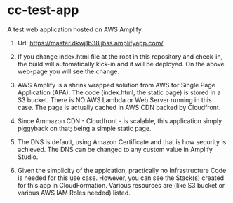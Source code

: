 # cc-test-app
A test web application hosted on AWS Amplify.

1.  Url:  https://master.dkwj1b38ijbss.amplifyapp.com/

2. If you change index.html file at the root in this repository and check-in, the build will automatically kick-in and it will be deployed. 
On the above web-page you will see the change.

3. AWS Amplify is a shrink wrapped solution from AWS for Single Page Application (APA). The code (index.html, the static page) is stored in
a S3 bucket. There is NO AWS Lambda or Web Server running in this case. The page is actually cached in AWS CDN backed by Cloudfront. 

4. Since Ammazon CDN - Cloudfront - is scalable, this application simply piggyback on that; being a simple static page.

5. The DNS is default, using Amazon Certificate and that is how security is achieved. The DNS can be changed to any custom value in Amplify Studio.

6. Given the simplicity of the applcation, practically no Infrastructure Code is needed for this use case. However, you can see the Stack(s)
created for this app in CloudFormation. Various resources are (like S3 bucket or various AWS IAM Roles needed) listed.
